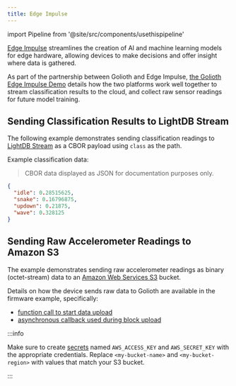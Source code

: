 ```yaml
---
title: Edge Impulse
---
```

import Pipeline from '@site/src/components/usethispipeline'

[Edge Impulse](https://edgeimpulse.com/) streamlines the creation of AI and
machine learning models for edge hardware, allowing devices to make decisions
and offer insight where data is gathered.

As part of the partnership between Golioth and Edge Impulse, [the Golioth Edge
Impulse Demo](https://github.com/golioth/example-edge-impulse) details how the
two platforms work well together to stream classification results to the cloud,
and collect raw sensor readings for future model training.

## Sending Classification Results to LightDB Stream

The following example demonstrates sending classification readings to [LightDB
Stream](/application-services/lightdb-stream) as a CBOR payload using `class` as
the path.

Example classification data:

> CBOR data displayed as JSON for documentation purposes only.

```json
{
  "idle": 0.28515625,
  "snake": 0.16796875,
  "updown": 0.21875,
  "wave": 0.328125
}
```

<Pipeline link='https://console.golioth.io/pipeline?name=Class%20LightDB%20Stream&pipeline=ZmlsdGVyOgogIHBhdGg6ICIvY2xhc3MiCiAgY29udGVudF90eXBlOiBhcHBsaWNhdGlvbi9jYm9yCnN0ZXBzOgogIC0gbmFtZTogY29udmVydC1zZW5kCiAgICB0cmFuc2Zvcm1lcjoKICAgICAgdHlwZTogY2Jvci10by1qc29uCiAgICAgIHZlcnNpb246IHYxCiAgICBkZXN0aW5hdGlvbjoKICAgICAgdHlwZTogbGlnaHRkYi1zdHJlYW0KICAgICAgdmVyc2lvbjogdjE=' />

## Sending Raw Accelerometer Readings to Amazon S3

The example demonstrates sending raw accelerometer readings as binary
(octet-stream) data to an [Amazon Web Services S3](https://aws.amazon.com/s3/)
bucket.

Details on how the device sends raw data to Golioth are available in the
firmware example, specifically:

- [function call to start data
  upload](https://github.com/golioth/example-edge-impulse/blob/adc12f747e4c7f31b837d1d8243918943d4bfb18/src/main.cpp#L231-L240)
- [asynchronous callback used during block
  upload](https://github.com/golioth/example-edge-impulse/blob/adc12f747e4c7f31b837d1d8243918943d4bfb18/src/main.cpp#L97-L114)

:::info

Make sure to create [secrets](/data-routing/secrets) named `AWS_ACCESS_KEY` and
`AWS_SECRET_KEY` with the appropriate credentials. Replace `<my-bucket-name>`
and `<my-bucket-region>` with values that match your S3 bucket.

:::

<Pipeline link='https://console.golioth.io/pipeline?name=Accel%20S3&pipeline=ZmlsdGVyOgogIHBhdGg6ICIvYWNjZWwiCnN0ZXBzOgogIC0gbmFtZTogc2VuZC1zMwogICAgZGVzdGluYXRpb246CiAgICAgIHR5cGU6IGF3cy1zMwogICAgICB2ZXJzaW9uOiB2MQogICAgICBwYXJhbWV0ZXJzOgogICAgICAgIG5hbWU6IDxteS1idWNrZXQtbmFtZT4KICAgICAgICBhY2Nlc3Nfa2V5OiAkQVdTX0FDQ0VTU19LRVkKICAgICAgICBhY2Nlc3Nfc2VjcmV0OiAkQVdTX1NFQ1JFVF9LRVkKICAgICAgICByZWdpb246IDxteS1idWNrZXQtcmVnaW9uPg==' />
